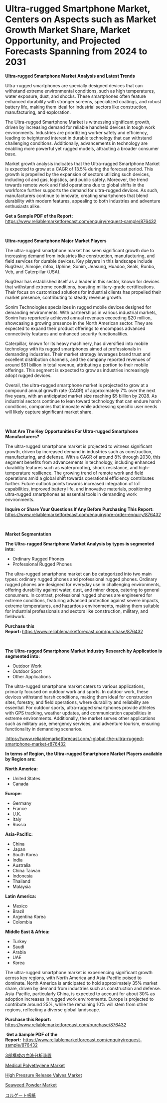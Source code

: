 <p><h1>Ultra-rugged Smartphone Market, Centers on Aspects such as Market Growth Market Share, Market Opportunity, and Projected Forecasts Spanning from 2024 to 2031</h1></p><p><strong>Ultra-rugged Smartphone Market Analysis and Latest Trends</strong></p>
<p><p>Ultra-rugged smartphones are specially designed devices that can withstand extreme environmental conditions, such as high temperatures, water exposure, dust, and shocks. These smartphones often feature enhanced durability with stronger screens, specialized coatings, and robust battery life, making them ideal for industrial sectors like construction, manufacturing, and exploration.</p><p>The Ultra-rugged Smartphone Market is witnessing significant growth, driven by increasing demand for reliable handheld devices in tough work environments. Industries are prioritizing worker safety and efficiency, leading to heightened interest in durable technology that can withstand challenging conditions. Additionally, advancements in technology are enabling more powerful yet rugged models, attracting a broader consumer base.</p><p>Market growth analysis indicates that the Ultra-rugged Smartphone Market is expected to grow at a CAGR of 13.5% during the forecast period. This growth is propelled by the expansion of sectors utilizing such devices, including oil and gas, logistics, and public safety. Moreover, the trend towards remote work and field operations due to global shifts in the workforce further supports the demand for ultra-rugged devices. As such, manufacturers continue to innovate, creating smartphones that blend durability with modern features, appealing to both industries and adventure enthusiasts alike.</p></p>
<p><strong>Get a Sample PDF of the Report:&nbsp;</strong> <a href="https://www.reliablemarketforecast.com/enquiry/request-sample/876432">https://www.reliablemarketforecast.com/enquiry/request-sample/876432</a></p>
<p>&nbsp;</p>
<p><strong>Ultra-rugged Smartphone Major Market Players</strong></p>
<p><p>The ultra-rugged smartphone market has seen significant growth due to increasing demand from industries like construction, manufacturing, and field services for durable devices. Key players in this landscape include RugGear, Aimojie, mfox, Uphine, Sonim, Jeasung, Huadoo, Seals, Runbo, Veb, and Caterpillar (USA). </p><p>RugGear has established itself as a leader in this sector, known for devices that withstand extreme conditions, boasting military-grade certifications. Their focus on customized solutions for industrial clients has propelled their market presence, contributing to steady revenue growth. </p><p>Sonim Technologies specializes in rugged mobile devices designed for demanding environments. With partnerships in various industrial markets, Sonim has reportedly achieved annual revenues exceeding $20 million, showcasing a growing presence in the North American sector. They are expected to expand their product offerings to encompass advanced connectivity features and enhanced security functionalities.</p><p>Caterpillar, known for its heavy machinery, has diversified into mobile technology with its rugged smartphones aimed at professionals in demanding industries. Their market strategy leverages brand trust and excellent distribution channels, and the company reported revenues of around $51 billion in total revenue, attributing a portion to their mobile offerings. This segment is expected to grow as industries increasingly adopt rugged devices.</p><p>Overall, the ultra-rugged smartphone market is projected to grow at a compound annual growth rate (CAGR) of approximately 7% over the next five years, with an anticipated market size reaching $5 billion by 2028. As industrial sectors continue to lean toward technology that can endure harsh conditions, companies that innovate while addressing specific user needs will likely capture significant market share.</p></p>
<p>&nbsp;</p>
<p><strong>What Are The Key Opportunities For Ultra-rugged Smartphone Manufacturers?</strong></p>
<p><p>The ultra-rugged smartphone market is projected to witness significant growth, driven by increased demand in industries such as construction, manufacturing, and defense. With a CAGR of around 8% through 2030, this segment benefits from advancements in technology, including enhanced durability features such as waterproofing, shock resistance, and high-temperature resilience. The growing trend of remote work and field operations amid a global shift towards operational efficiency contributes further. Future outlook points towards increased integration of IoT capabilities, improved battery life, and innovative materials, positioning ultra-rugged smartphones as essential tools in demanding work environments.</p></p>
<p><strong>Inquire or Share Your Questions If Any Before Purchasing This Report:</strong> <a href="https://www.reliablemarketforecast.com/enquiry/pre-order-enquiry/876432">https://www.reliablemarketforecast.com/enquiry/pre-order-enquiry/876432</a></p>
<p>&nbsp;</p>
<p><strong>Market Segmentation</strong></p>
<p><strong>The Ultra-rugged Smartphone Market Analysis by types is segmented into:</strong></p>
<p><ul><li>Ordinary Rugged Phones</li><li>Professional Rugged Phones</li></ul></p>
<p><p>The ultra-rugged smartphone market can be categorized into two main types: ordinary rugged phones and professional rugged phones. Ordinary rugged phones are designed for everyday use in challenging environments, offering durability against water, dust, and minor drops, catering to general consumers. In contrast, professional rugged phones are engineered for extreme conditions, featuring advanced protection against severe impacts, extreme temperatures, and hazardous environments, making them suitable for industrial professionals and sectors like construction, military, and fieldwork.</p></p>
<p><strong>Purchase this Report:&nbsp;</strong><a href="https://www.reliablemarketforecast.com/purchase/876432">https://www.reliablemarketforecast.com/purchase/876432</a></p>
<p>&nbsp;</p>
<p><strong>The Ultra-rugged Smartphone Market Industry Research by Application is segmented into:</strong></p>
<p><ul><li>Outdoor Work</li><li>Outdoor Sport</li><li>Other Applications</li></ul></p>
<p><p>The ultra-rugged smartphone market caters to various applications, primarily focused on outdoor work and sports. In outdoor work, these devices withstand harsh conditions, making them ideal for construction sites, forestry, and field operations, where durability and reliability are essential. For outdoor sports, ultra-rugged smartphones provide athletes with GPS tracking, weather updates, and communication capabilities in extreme environments. Additionally, the market serves other applications such as military use, emergency services, and adventure tourism, ensuring functionality in demanding scenarios.</p></p>
<p><a href="https://www.reliablemarketforecast.com/-global-the-ultra-rugged-smartphone-market-r876432">&nbsp;https://www.reliablemarketforecast.com/-global-the-ultra-rugged-smartphone-market-r876432</a></p>
<p><strong>In terms of Region, the Ultra-rugged Smartphone Market Players available by Region are:</strong></p>
<p>
    <p> <strong> North America: </strong>
        <ul>
            <li>United States</li>
            <li>Canada</li>
        </ul>
        </p> 
    <p> <strong> Europe: </strong>
        <ul>
            <li>Germany</li>
            <li>France</li>
            <li>U.K.</li>
            <li>Italy</li>
            <li>Russia</li>
        </ul>
        </p> 
    <p> <strong> Asia-Pacific: </strong>
        <ul>
            <li>China</li>
            <li>Japan</li>
            <li>South Korea</li>
            <li>India</li>
            <li>Australia</li>
            <li>China Taiwan</li>
            <li>Indonesia</li>
            <li>Thailand</li>
            <li>Malaysia</li>
        </ul>
        </p> 
    <p> <strong> Latin America: </strong>
        <ul>
            <li>Mexico</li>
            <li>Brazil</li>
            <li>Argentina Korea</li>
            <li>Colombia</li>
        </ul>
        </p> 
    <p> <strong> Middle East & Africa: </strong>
        <ul>
            <li>Turkey</li>
            <li>Saudi</li>
            <li>Arabia</li>
            <li>UAE</li>
            <li>Korea</li>
        </ul>
    </p>
    </p>
<p><p>The ultra-rugged smartphone market is experiencing significant growth across key regions, with North America and Asia-Pacific poised to dominate. North America is anticipated to hold approximately 35% market share, driven by demand from industries such as construction and defense. Asia-Pacific, particularly China, is expected to account for about 30% as adoption increases in rugged work environments. Europe is projected to contribute around 25%, while the remaining 10% will stem from other regions, reflecting a diverse global landscape.</p></p>
<p><strong>Purchase this Report: </strong><a href="https://www.reliablemarketforecast.com/purchase/876432">https://www.reliablemarketforecast.com/purchase/876432</a></p>
<p>&nbsp;<strong>Get a Sample PDF of the Report:&nbsp;&nbsp;</strong><a href="https://www.reliablemarketforecast.com/enquiry/request-sample/876432">https://www.reliablemarketforecast.com/enquiry/request-sample/876432</a></p>
<p><strong></strong></p>
<p><p><a href="https://medium.com/@maninajar/3-part-hematology-analyzers-market-%E3%81%AE%E3%82%B0%E3%83%AD%E3%83%BC%E3%83%90%E3%83%AB%E5%B8%82%E5%A0%B4%E6%A6%82%E8%A6%81%E3%81%AF-%E4%B8%96%E7%95%8C%E3%81%8A%E3%82%88%E3%81%B3%E4%B8%BB%E8%A6%81%E5%B8%82%E5%A0%B4%E3%81%AB%E3%81%8A%E3%81%91%E3%82%8B%E6%A5%AD%E7%95%8C%E3%81%AB%E5%BD%B1%E9%9F%BF%E3%82%92%E4%B8%8E%E3%81%88%E3%82%8B%E4%B8%BB%E8%A6%81%E3%81%AA%E3%83%88%E3%83%AC%E3%83%B3%E3%83%89%E3%81%AB%E3%81%A4%E3%81%84%E3%81%A6-%E7%8B%AC%E8%87%AA%E3%81%AE%E8%A6%96%E7%82%B9%E3%82%92%E6%8F%90%E4%BE%9B%E3%81%97%E3%81%BE%E3%81%99-9ddf7112a614">3部構成の血液分析装置</a></p><p><a href="https://issuu.com/reportprime-2/docs/medical-polyethylene-market-size-20_41a3f6084151c9">Medical Polyethylene Market</a></p><p><a href="https://medium.com/@karleeprice2004/what-is-influencing-the-future-of-high-pressure-release-valves-c2f681593f5e">High Pressure Release Valves Market</a></p><p><a href="https://www.linkedin.com/pulse/seaweed-powder-market-global-insights-sales-trends-2024-wpfyf?trackingId=dSQ0J6%2BPT%2BmTlvJ0o96ruQ%3D%3D">Seaweed Powder Market</a></p><p><a href="https://medium.com/@maninajar/%E3%82%B0%E3%83%AD%E3%83%BC%E3%83%90%E3%83%AB%E6%AE%B5%E3%83%9C%E3%83%BC%E3%83%AB%E5%B8%82%E5%A0%B4-%E3%83%88%E3%83%AC%E3%83%B3%E3%83%89%E5%88%86%E6%9E%90%E3%81%A8%E5%B0%86%E6%9D%A5%E3%81%AE%E6%88%90%E9%95%B7%E5%B1%95%E6%9C%9B-2024-2031-efec132a9af2">コルゲート板紙</a></p></p>